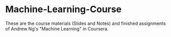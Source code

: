 # Machine-Learning-Course
These are the course materials (Slides and Notes) and finished assignments of Andrew Ng's "Machine Learning" in Coursera. 
